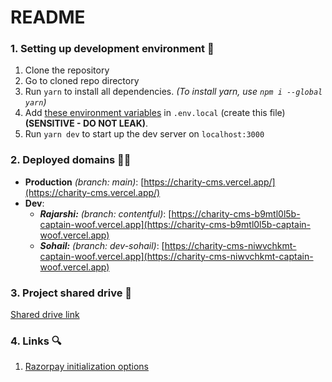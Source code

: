 # README

### 1. Setting up development environment 🚀

1. Clone the repository
2. Go to cloned repo directory
3. Run `yarn` to install all dependencies. *(To install yarn, use `npm i --global yarn`)*
4. Add [these environment variables](https://drive.google.com/file/d/15hLeXL2ILWQb-piSjUyBUJIkOhGswk0A/view?usp=sharing) in `.env.local` (create this file) **(SENSITIVE - DO NOT LEAK)**.
5. Run `yarn dev` to start up the dev server on `localhost:3000`

### 2. Deployed domains 👨‍💻

- **Production** *(branch: main)*: [https://charity-cms.vercel.app/](https://charity-cms.vercel.app/)
- **Dev**:
  - ***Rajarshi:*** *(branch: contentful)*: [https://charity-cms-b9mtl0l5b-captain-woof.vercel.app](https://charity-cms-b9mtl0l5b-captain-woof.vercel.app)
  - ***Sohail:*** *(branch: dev-sohail)*: [https://charity-cms-niwvchkmt-captain-woof.vercel.app](https://charity-cms-niwvchkmt-captain-woof.vercel.app)

### 3. Project shared drive 🐅

[Shared drive link](https://drive.google.com/drive/folders/1_h7JrrD1CM8rkW28EalzCTEOSySvWX-x?usp=sharing)

### 4. Links 🔍

1. [Razorpay initialization options](https://razorpay.com/docs/payment-gateway/web-integration/standard/checkout-options/)